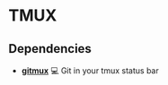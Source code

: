 # TMUX

## Dependencies

- [**gitmux**](https://github.com/arl/gitmux) 💻 Git in your tmux status bar
